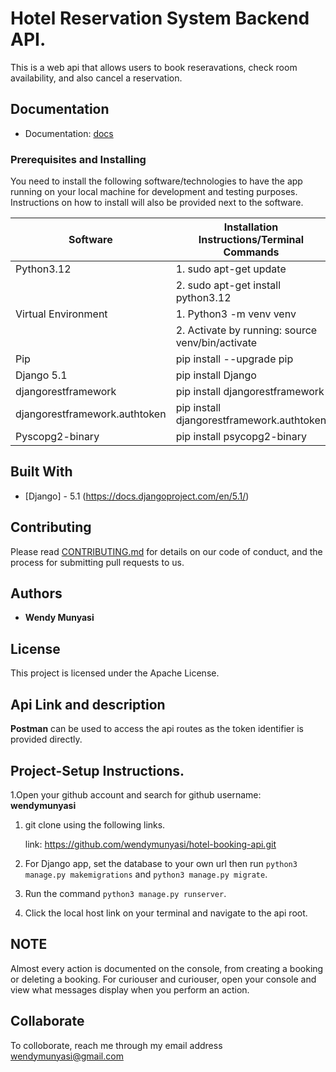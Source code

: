 # Hotel Reservation System Backend API.

This is a web api that allows users to book reseravations, check room availability, and also cancel a reservation.

## Documentation

- Documentation: [docs](https://documenter.getpostman.com/view/10693271/2sAYX3rP6u)

### Prerequisites and Installing

You need to install the following software/technologies to have the app running on your local machine for development and testing purposes. Instructions on how to install will also be provided next to the software.

| Software                      | Installation Instructions/Terminal Commands      |
| ----------------------------- | ------------------------------------------------ |
| Python3.12                    | 1. sudo apt-get update                           |
|                               | 2. sudo apt-get install python3.12                |
| Virtual Environment           | 1. Python3 -m venv venv                          |
|                               | 2. Activate by running: source venv/bin/activate |
| Pip                           | pip install --upgrade pip                        |
| Django 5.1                    | pip install Django                               |
| djangorestframework           | pip install djangorestframework                  |
| djangorestframework.authtoken | pip install djangorestframework.authtoken        |
| Pyscopg2-binary               | pip install psycopg2-binary                      |

## Built With

- [Django] - 5.1 (https://docs.djangoproject.com/en/5.1/)

## Contributing

Please read [CONTRIBUTING.md](https://gist.github.com/PurpleBooth/b24679402957c63ec426) for details on our code of conduct, and the process for submitting pull requests to us.

## Authors

- **Wendy Munyasi**

## License

This project is licensed under the Apache License.

## Api Link and description

**Postman** can be used to access the api routes as the token identifier is provided directly.

## Project-Setup Instructions.

1.Open your github account and search for github username: **wendymunyasi**

1. git clone using the following links.

   link: https://github.com/wendymunyasi/hotel-booking-api.git

2. For Django app, set the database to your own url then run `python3 manage.py makemigrations` and `python3 manage.py migrate`.
3. Run the command `python3 manage.py runserver`.
4. Click the local host link on your terminal and navigate to the api root.

## NOTE

Almost every action is documented on the console, from creating a booking or deleting a booking. For curiouser and curiouser, open your console and view what messages display when you perform an action.

## Collaborate

To colloborate, reach me through my email address wendymunyasi@gmail.com
